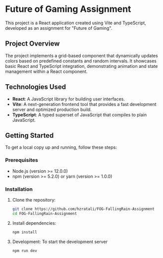# Future of Gaming Assignment

This project is a React application created using Vite and TypeScript, developed as an assignment for "Future of Gaming".

## Project Overview

The project implements a grid-based component that dynamically updates colors based on predefined constants and random intervals. It showcases basic React and TypeScript integration, demonstrating animation and state management within a React component.

## Technologies Used

- **React**: A JavaScript library for building user interfaces.
- **Vite**: A next-generation frontend tool that provides a fast development server and optimized production build.
- **TypeScript**: A typed superset of JavaScript that compiles to plain JavaScript.

## Getting Started

To get a local copy up and running, follow these steps:

### Prerequisites

- Node.js (version >= 12.0.0)
- npm (version >= 5.2.0) or yarn (version >= 1.0.0)

### Installation

1. Clone the repository:

   ```bash
   git clone https://github.com/hzratali/FOG-FallingRain-Assignment
   cd FOG-FallingRain-Assignment

   ```

2. Install dependencies:

   ```bash
   npm install

   ```

3. Development:
   To start the development server
   ```bash
   npm run dev
   ```
